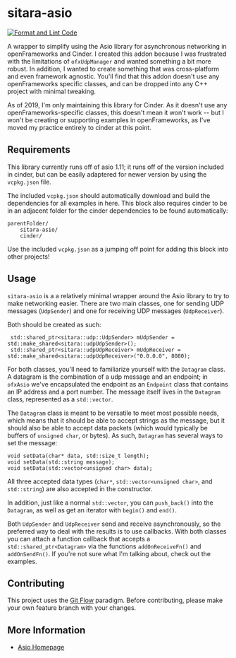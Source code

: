 # sitara-asio

[![Format and Lint Code](https://github.com/sitara-systems/sitara-asio/actions/workflows/super-linter.yml/badge.svg)](https://github.com/sitara-systems/sitara-asio/actions/workflows/super-linter.yml)

A wrapper to simplify using the Asio library for asynchronous networking in
openFrameworks and Cinder. I created this addon because I was frustrated with
the limitations of `ofxUdpManager` and wanted something a bit more robust. In
addition, I wanted to create something that was cross-platform and even
framework agnostic. You'll find that this addon doesn't use any openFrameworks
specific classes, and can be dropped into any C++ project with minimal tweaking.

As of 2019, I'm only maintaining this library for Cinder. As it doesn't use any
openFrameworks-specific classes, this doesn't mean it won't work -- but I won't
be creating or supporting examples in openFrameworks, as I've moved my practice
entirely to cinder at this point.

## Requirements

This library currently runs off of asio 1.11; it runs off of the version
included in cinder, but can be easily adaptered for newer version by using the
`vcpkg.json` file.

The included `vcpkg.json` should automatically download and build the
dependencies for all examples in here. This block also requires cinder to be in
an adjacent folder for the cinder dependencies to be found automatically:

    parentFolder/
        sitara-asio/
        cinder/

Use the included `vcpkg.json` as a jumping off point for adding this block into
other projects!

## Usage

`sitara-asio` is a a relatively minimal wrapper around the Asio library to try to make networking easier. There are two main classes, one for sending UDP messages (`UdpSender`) and one for receiving UDP messages (`UdpReceiver`).

Both should be created as such:

     std::shared_ptr<sitara::udp::UdpSender> mUdpSender = std::make_shared<sitara::udpUdpSender>();
     std::shared_ptr<sitara::udpUdpReceiver> mUdpReceiver = std::make_shared<sitara::udpUdpReceiver>("0.0.0.0", 8080);

For both classes, you'll need to familiarize yourself with the `Datagram`
class. A datagram is the combination of a udp message and an endpoint; in
`ofxAsio` we've encapsulated the endpoint as an `Endpoint` class that contains
an IP address and a port number. The message itself lives in the `Datagram`
class, represented as a `std::vector`.

The `Datagram` class is meant to be versatile to meet most possible needs,
which means that it should be able to accept strings as the message, but it
should also be able to accept data packets (which would typically be buffers of
`unsigned char`, or bytes). As such, `Datagram` has several ways to set the
message:

    void setData(char* data, std::size_t length);
    void setData(std::string message);
    void setData(std::vector<unsigned char> data);

All three accepted data types (`char*`, `std::vector<unsigned char>`, and
`std::string`) are also accepted in the constructor.

In addition, just like a normal `std::vector`, you can `push_back()` into the
`Datagram`, as well as get an iterator with `begin()` and `end()`.

Both `UdpSender` and `UdpReceiver` send and receive asynchronously, so the
preferred way to deal with the results is to use callbacks. With both classes
you can attach a function callback that accepts a `std::shared_ptr<Datagram>`
via the functions `addOnReceiveFn()` and `addOnSendFn()`. If you're not sure
what I'm talking about, check out the examples.

## Contributing

This project uses the [Git Flow](http://nvie.com/posts/a-successful-git-branching-model/) paradigm. Before contributing, please make your own feature branch with your changes.

## More Information

- [Asio Homepage](http://think-async.com/)
